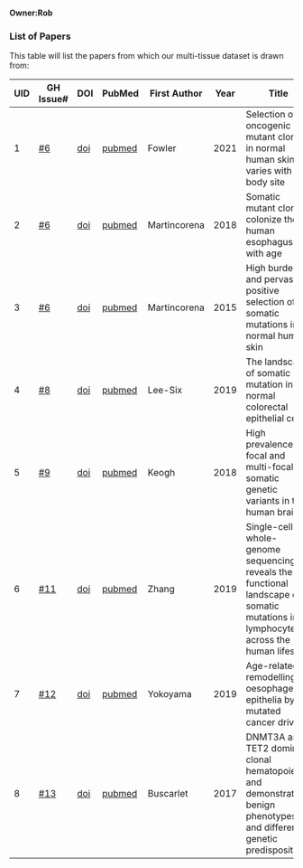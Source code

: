 #### Owner:Rob

### List of Papers

This table will list the papers from which our multi-tissue dataset is drawn from:

| UID | GH Issue# | DOI | PubMed |First Author | Year | Title | 
|-----|-----------|-----|--------|-------------|------|-------|
|1|[#6](https://github.com/UCL/Mutein/issues/6)|[doi](https://doi.org/10.1158/2159-8290.cd-20-1092)|[pubmed](https://pubmed.ncbi.nlm.nih.gov/33087317/)|Fowler|2021|Selection of oncogenic mutant clones in normal human skin varies with body site|
|2|[#6](https://github.com/UCL/Mutein/issues/6)|[doi](https://doi.org/10.1126/science.aau3879)|[pubmed](https://pubmed.ncbi.nlm.nih.gov/30337457/)|Martincorena|2018|Somatic mutant clones colonize the human esophagus with age|
|3|[#6](https://github.com/UCL/Mutein/issues/6)|[doi](https://doi.org/10.1126/science.aaa6806)|[pubmed](https://pubmed.ncbi.nlm.nih.gov/25999502/)|Martincorena|2015|High burden and pervasive positive selection of somatic mutations in normal human skin|
|4|[#8](https://github.com/UCL/Mutein/issues/8)|[doi](https://doi.org/10.1038/s41586-019-1672-7)|[pubmed](https://pubmed.ncbi.nlm.nih.gov/31645730/)|Lee-Six|2019|The landscape of somatic mutation in normal colorectal epithelial cells|
|5|[#9](https://github.com/UCL/Mutein/issues/9)|[doi](https://doi.org/10.1038/s41467-018-06331-w)|[pubmed](https://pubmed.ncbi.nlm.nih.gov/30323172/)|Keogh|2018|High prevalence of focal and multi-focal somatic genetic variants in the human brain|
|6|[#11](https://github.com/UCL/Mutein/issues/11)|[doi](https://doi.org/10.1073/pnas.1902510116)|[pubmed](https://pubmed.ncbi.nlm.nih.gov/30992375/)|Zhang|2019|Single-cell whole-genome sequencing reveals the functional landscape of somatic mutations in B lymphocytes across the human lifespan|
|7|[#12](https://github.com/UCL/Mutein/issues/12)|[doi](https://doi.org/10.1038/s41586-018-0811-x)|[pubmed](https://pubmed.ncbi.nlm.nih.gov/30602793/)|Yokoyama|2019|Age-related remodelling of oesophageal epithelia by mutated cancer drivers|
|8|[#13](https://github.com/UCL/Mutein/issues/13)|[doi](https://doi.org/10.1182/blood-2017-04-777029)|[pubmed](https://pubmed.ncbi.nlm.nih.gov/28655780/)|Buscarlet|2017|DNMT3A and TET2 dominate clonal hematopoiesis and demonstrate benign phenotypes and different genetic predispositions|
